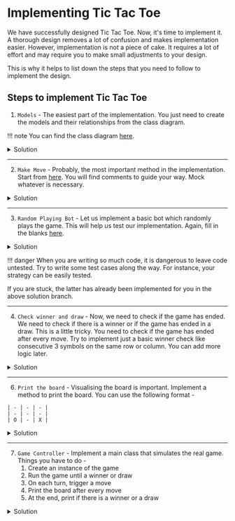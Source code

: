 # Implementing Tic Tac Toe

We have successfully designed Tic Tac Toe. Now, it's time to implement it.
A thorough design removes a lot of confusion and makes implementation easier.
However, implementation is not a piece of cake. It requires a lot of effort and may require you to make small adjustments to your design.

This is why it helps to list down the steps that you need to follow to implement the design.

## Steps to implement Tic Tac Toe

1. `Models` - The easiest part of the implementation. You just need to create the models and their relationships from the class diagram.

!!! note You can find the class diagram [here](../../../../../../../notes/02-design-tic-tac-toe.md#complete-class-diagram).

<details>
<summary>Solution</summary>
<a href="https://github.com/kanmaytacker/design-questions/tree/xo-models/src/main/java/com/scaler/lld/tictactoe/models">Models</a>
</details>

---

2. `Make Move` - Probably, the most important method in the implementation. Start from [here](https://github.com/kanmaytacker/design-questions/blob/xo-models/src/main/java/com/scaler/lld/tictactoe/models/Game.java#L26). You will find comments to guide your way. Mock whatever is necessary.

<details>
<summary>Solution</summary>
<a href="https://github.com/kanmaytacker/design-questions/blob/xo-make-move/src/main/java/com/scaler/lld/tictactoe/models/Game.java#L26">Make Move</a>
</details>

---

3. `Random Playing Bot` - Let us implement a basic bot which randomly plays the game. This will help us test our implementation. Again, fill in the blanks [here](https://github.com/kanmaytacker/design-questions/blob/xo-make-move/src/main/java/com/scaler/lld/tictactoe/strategies/RandomPlayingStrategy.java).

<details>
<summary>Solution</summary>
<a href="https://github.com/kanmaytacker/design-questions/blob/xo-random-bot-playing/src/main/java/com/scaler/lld/tictactoe/strategies/RandomPlayingStrategy.java">Random Playing Bot</a>
</details>

!!! danger When you are writing so much code, it is dangerous to leave code untested. Try to write some test cases along the way. For instance, your strategy can be easily tested.

If you are stuck, the latter has already been implemented for you in the above solution branch.

---

4. `Check winner and draw` - Now, we need to check if the game has ended. We need to check if there is a winner or if the game has ended in a draw. This is a little tricky. You need to check if the game has ended after every move. Try to implement just a basic winner check like consecutive 3 symbols on the same row or column. You can add more logic later.

<details>
<summary>Solution</summary>
<a href="https://github.com/kanmaytacker/design-questions/blob/xo-check-column-winner/src/main/java/com/scaler/lld/tictactoe/models/Game.java#L60">Check winner and draw</a>
</details>

---
6. `Print the board` - Visualising the board is important. Implement a method to print the board. You can use the following format -

```
| - | - | - |
| - | - | - |
| O | - | X |
```
<details>
<summary>Solution</summary>
<a href="https://github.com/kanmaytacker/design-questions/blob/xo-check-column-winner/src/main/java/com/scaler/lld/tictactoe/TicTactToe.java">Print the board</a>
</details>

---
7. `Game Controller` - Implement a main class that simulates the real game. Things you have to do -
   1. Create an instance of the game
   2. Run the game until a winner or draw
   3. On each turn, trigger a move
   4. Print the board after every move
   5. At the end, print if there is a winner or a draw

<details>
<summary>Solution</summary>
<a href="https://github.com/kanmaytacker/design-questions/blob/xo-check-column-winner/src/main/java/com/scaler/lld/tictactoe/TicTactToe.java">Game Controller</a>
</details>